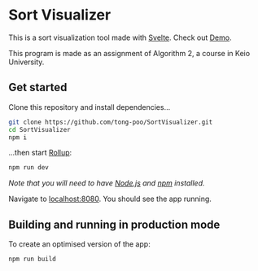 # Sort Visualizer

This is a sort visualization tool made with [Svelte](https://svelte.dev). Check out [Demo](http://ayayatuya.html.xdomain.jp/).

This program is made as an assignment of Algorithm 2, a course in Keio University.

## Get started

Clone this repository and install dependencies...

```bash
git clone https://github.com/tong-poo/SortVisualizer.git
cd SortVisualizer
npm i
```

...then start [Rollup](https://rollupjs.org):

```bash
npm run dev
```

_Note that you will need to have [Node.js](https://nodejs.org) and [npm](https://docs.npmjs.com/downloading-and-installing-node-js-and-npm) installed._

Navigate to [localhost:8080](http://localhost:8080). You should see the app running.

## Building and running in production mode

To create an optimised version of the app:

```bash
npm run build
```
